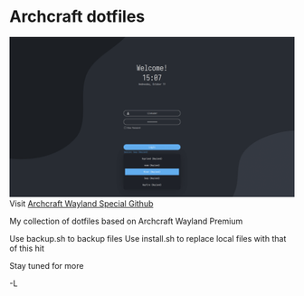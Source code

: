 # Archcraft dotfiles

![Archcraft Wayland Special](https://github.com/archcraft-os/archcraft-wayland-special/raw/main/wayland.gif)
Visit [Archcraft Wayland Special Github](https://github.com/archcraft-os/archcraft-wayland-special)

My collection of dotfiles based on Archcraft Wayland Premium

Use backup.sh to backup files
Use install.sh to replace local files with that of this hit

Stay tuned for more

-L